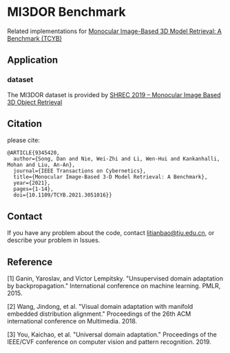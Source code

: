 # MI3DOR Benchmark
Related implementations for [Monocular Image-Based 3D Model Retrieval: A Benchmark (TCYB)](https://ieeexplore.ieee.org/document/9345420)

## Application

### dataset 
The MI3DOR dataset is provided by [SHREC 2019 – Monocular Image Based 3D Object Retrieval](https://www.iti-tju.org/MI3DOR19/)

## Citation
please cite:
```
@ARTICLE{9345420,
  author={Song, Dan and Nie, Wei-Zhi and Li, Wen-Hui and Kankanhalli, Mohan and Liu, An-An},
  journal={IEEE Transactions on Cybernetics}, 
  title={Monocular Image-Based 3-D Model Retrieval: A Benchmark}, 
  year={2021},
  pages={1-14},
  doi={10.1109/TCYB.2021.3051016}}
```
## Contact
If you have any problem about the code, contact litianbao@tju.edu.cn, or describe your problem in Issues.

## Reference

 [1] Ganin, Yaroslav, and Victor Lempitsky. "Unsupervised domain adaptation by backpropagation." International conference on machine learning. PMLR, 2015.

 [2] Wang, Jindong, et al. "Visual domain adaptation with manifold embedded distribution alignment." Proceedings of the 26th ACM international conference on Multimedia. 2018.

 [3] You, Kaichao, et al. "Universal domain adaptation." Proceedings of the IEEE/CVF conference on computer vision and pattern recognition. 2019.
